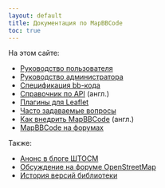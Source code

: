 ```yaml
---
layout: default
title: Документация по MapBBCode
toc: true
---
```


На этом сайте:

* [Руководство пользователя](guide.html)
* [Руководство администратора](admin.html)
* [Спецификация bb-кода](bbcode.html)
* [Справочник по API](../api.html) (англ.)
* [Плагины для Leaflet](leaflet.html)
* [Часто задаваемые вопросы](faq.html)
* [Как внедрить MapBBCode](../embedding.html) (англ.)
* [MapBBCode на форумах](forums.html)

Также:

* [Анонс в блоге ШТОСМ](http://shtosm.ru/all/karty-dlya-vseh-darom/)
* [Обсуждение на форуме OpenStreetMap](http://forum.openstreetmap.org/viewtopic.php?id=23076)
* [История версий библиотеки](https://github.com/MapBBCode/mapbbcode/blob/master/CHANGELOG.md)
